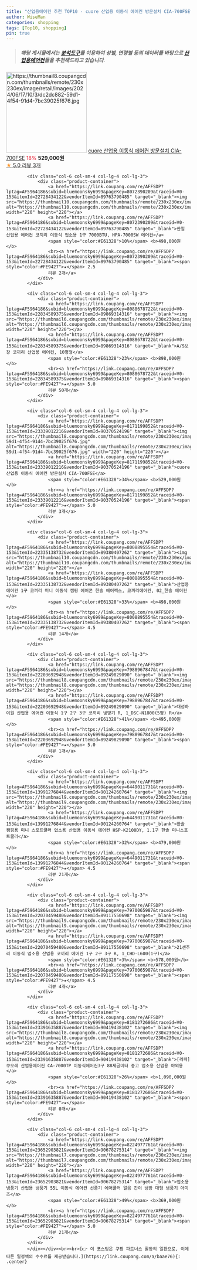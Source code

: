 ```yaml
---
title: "산업용에어컨 추천 TOP10 - cuore 산업용 이동식 에어컨 방문설치 CIA-700FSE"
author: WiseMan
categories: shopping
tags: [Top10, shopping]
pin: true
---
```


> ##### 해당 게시물에서는 [**분석도구**](https://itemscout.io/)를 이용하여 **성별**, **연령별** 등의 데이터를 바탕으로 [**산업용에어컨**](https://link.coupang.com/a/baae76)들을 추천해드리고 있습니다.
<div class="container"><div class="row">
            <div class="col-6 col-sm-4 col-lg-4 col-lg-3">
                <div class="product-container">
                    <a href="https://link.coupang.com/re/AFFSDP?lptag=AF5964186&subid=bluemoonsky6999&pageKey=8171199852&traceid=V0-153&itemId=23339012216&vendorItemId=90370524196" target="_blank"><img src="https://thumbnail8.coupangcdn.com/thumbnails/remote/230x230ex/image/retail/images/2024/06/17/10/3/dc2dc882-59d1-4f54-91d4-7bc39025f676.jpg" alt="https://thumbnail8.coupangcdn.com/thumbnails/remote/230x230ex/image/retail/images/2024/06/17/10/3/dc2dc882-59d1-4f54-91d4-7bc39025f676.jpg" width="220" height="220"></a>
                    <a href="https://link.coupang.com/re/AFFSDP?lptag=AF5964186&subid=bluemoonsky6999&pageKey=8171199852&traceid=V0-153&itemId=23339012216&vendorItemId=90370524196" target="_blank">cuore 산업용 이동식 에어컨 방문설치 CIA-700FSE</a>
                    <span style="color:#E61328">18%</span> <b>529,000원</b>
                    <br><a href="https://link.coupang.com/re/AFFSDP?lptag=AF5964186&subid=bluemoonsky6999&pageKey=8171199852&traceid=V0-153&itemId=23339012216&vendorItemId=90370524196" target="_blank"><span style="color:#FE9427">★</span> 5.0
                    리뷰 3개</a>
                </div>
            </div>
            
            <div class="col-6 col-sm-4 col-lg-4 col-lg-3">
                <div class="product-container">
                    <a href="https://link.coupang.com/re/AFFSDP?lptag=AF5964186&subid=bluemoonsky6999&pageKey=8072390209&traceid=V0-153&itemId=22728434122&vendorItemId=89763790485" target="_blank"><img src="https://thumbnail10.coupangcdn.com/thumbnails/remote/230x230ex/image/vendor_inventory/1742/94061bb044f8fbf147086b7f32f3093192bb094fd68026904ced4cc153f5.jpg" alt="https://thumbnail10.coupangcdn.com/thumbnails/remote/230x230ex/image/vendor_inventory/1742/94061bb044f8fbf147086b7f32f3093192bb094fd68026904ced4cc153f5.jpg" width="220" height="220"></a>
                    <a href="https://link.coupang.com/re/AFFSDP?lptag=AF5964186&subid=bluemoonsky6999&pageKey=8072390209&traceid=V0-153&itemId=22728434122&vendorItemId=89763790485" target="_blank">한일 산업용 에어컨 코끼리 이동식 업소용 1구 7000BTU, HPA-7000SW 에어컨</a>
                    <span style="color:#E61328">10%</span> <b>498,000원</b>
                    <br><a href="https://link.coupang.com/re/AFFSDP?lptag=AF5964186&subid=bluemoonsky6999&pageKey=8072390209&traceid=V0-153&itemId=22728434122&vendorItemId=89763790485" target="_blank"><span style="color:#FE9427">★</span> 2.5
                    리뷰 2개</a>
                </div>
            </div>
            
            <div class="col-6 col-sm-4 col-lg-4 col-lg-3">
                <div class="product-container">
                    <a href="https://link.coupang.com/re/AFFSDP?lptag=AF5964186&subid=bluemoonsky6999&pageKey=8088678722&traceid=V0-153&itemId=22834589375&vendorItemId=89869314316" target="_blank"><img src="https://thumbnail6.coupangcdn.com/thumbnails/remote/230x230ex/image/vendor_inventory/2615/52c9bb22da353038d75a65b689ca891383986b0fce19f8838eca92f4d434.png" alt="https://thumbnail6.coupangcdn.com/thumbnails/remote/230x230ex/image/vendor_inventory/2615/52c9bb22da353038d75a65b689ca891383986b0fce19f8838eca92f4d434.png" width="220" height="220"></a>
                    <a href="https://link.coupang.com/re/AFFSDP?lptag=AF5964186&subid=bluemoonsky6999&pageKey=8088678722&traceid=V0-153&itemId=22834589375&vendorItemId=89869314316" target="_blank">A/S보장 코끼리 산업용 에어컨, 10평형</a>
                    <span style="color:#E61328">23%</span> <b>898,000원</b>
                    <br><a href="https://link.coupang.com/re/AFFSDP?lptag=AF5964186&subid=bluemoonsky6999&pageKey=8088678722&traceid=V0-153&itemId=22834589375&vendorItemId=89869314316" target="_blank"><span style="color:#FE9427">★</span> 5.0
                    리뷰 50개</a>
                </div>
            </div>
            
            <div class="col-6 col-sm-4 col-lg-4 col-lg-3">
                <div class="product-container">
                    <a href="https://link.coupang.com/re/AFFSDP?lptag=AF5964186&subid=bluemoonsky6999&pageKey=8171199852&traceid=V0-153&itemId=23339012216&vendorItemId=90370524196" target="_blank"><img src="https://thumbnail8.coupangcdn.com/thumbnails/remote/230x230ex/image/retail/images/2024/06/17/10/3/dc2dc882-59d1-4f54-91d4-7bc39025f676.jpg" alt="https://thumbnail8.coupangcdn.com/thumbnails/remote/230x230ex/image/retail/images/2024/06/17/10/3/dc2dc882-59d1-4f54-91d4-7bc39025f676.jpg" width="220" height="220"></a>
                    <a href="https://link.coupang.com/re/AFFSDP?lptag=AF5964186&subid=bluemoonsky6999&pageKey=8171199852&traceid=V0-153&itemId=23339012216&vendorItemId=90370524196" target="_blank">cuore 산업용 이동식 에어컨 방문설치 CIA-700FSE</a>
                    <span style="color:#E61328">34%</span> <b>529,000원</b>
                    <br><a href="https://link.coupang.com/re/AFFSDP?lptag=AF5964186&subid=bluemoonsky6999&pageKey=8171199852&traceid=V0-153&itemId=23339012216&vendorItemId=90370524196" target="_blank"><span style="color:#FE9427">★</span> 5.0
                    리뷰 3개</a>
                </div>
            </div>
            
            <div class="col-6 col-sm-4 col-lg-4 col-lg-3">
                <div class="product-container">
                    <a href="https://link.coupang.com/re/AFFSDP?lptag=AF5964186&subid=bluemoonsky6999&pageKey=8008895554&traceid=V0-153&itemId=22335138732&vendorItemId=89380407262" target="_blank"><img src="https://thumbnail10.coupangcdn.com/thumbnails/remote/230x230ex/image/vendor_inventory/d458/d61a059980167da838024ac11df563fddc467dc745bca873065c5f018836.jpg" alt="https://thumbnail10.coupangcdn.com/thumbnails/remote/230x230ex/image/vendor_inventory/d458/d61a059980167da838024ac11df563fddc467dc745bca873065c5f018836.jpg" width="220" height="220"></a>
                    <a href="https://link.coupang.com/re/AFFSDP?lptag=AF5964186&subid=bluemoonsky6999&pageKey=8008895554&traceid=V0-153&itemId=22335138732&vendorItemId=89380407262" target="_blank">산업용 에어컨 1구 코끼리 미니 이동식 캠핑 에어콘 한솔 에어렉스, 코끼리에어컨, 02_한솔 에어컨</a>
                    <span style="color:#E61328">33%</span> <b>498,000원</b>
                    <br><a href="https://link.coupang.com/re/AFFSDP?lptag=AF5964186&subid=bluemoonsky6999&pageKey=8008895554&traceid=V0-153&itemId=22335138732&vendorItemId=89380407262" target="_blank"><span style="color:#FE9427">★</span> 4.5
                    리뷰 14개</a>
                </div>
            </div>
            
            <div class="col-6 col-sm-4 col-lg-4 col-lg-3">
                <div class="product-container">
                    <a href="https://link.coupang.com/re/AFFSDP?lptag=AF5964186&subid=bluemoonsky6999&pageKey=7988967847&traceid=V0-153&itemId=22203692948&vendorItemId=89249829090" target="_blank"><img src="https://thumbnail8.coupangcdn.com/thumbnails/remote/230x230ex/image/vendor_inventory/2887/41b0dc9d3c2e9ccb72e7df97749a60f1950ade7856ec4d985bdb2ba75bdc.jpg" alt="https://thumbnail8.coupangcdn.com/thumbnails/remote/230x230ex/image/vendor_inventory/2887/41b0dc9d3c2e9ccb72e7df97749a60f1950ade7856ec4d985bdb2ba75bdc.jpg" width="220" height="220"></a>
                    <a href="https://link.coupang.com/re/AFFSDP?lptag=AF5964186&subid=bluemoonsky6999&pageKey=7988967847&traceid=V0-153&itemId=22203692948&vendorItemId=89249829090" target="_blank">대성하이원 산업용 에어컨 이동식 1구 2구 3구 코끼리 냉방기 R, 1_DSC-N1800(5평) R</a>
                    <span style="color:#E61328">41%</span> <b>495,000원</b>
                    <br><a href="https://link.coupang.com/re/AFFSDP?lptag=AF5964186&subid=bluemoonsky6999&pageKey=7988967847&traceid=V0-153&itemId=22203692948&vendorItemId=89249829090" target="_blank"><span style="color:#FE9427">★</span> 5.0
                    리뷰 1개</a>
                </div>
            </div>
            
            <div class="col-6 col-sm-4 col-lg-4 col-lg-3">
                <div class="product-container">
                    <a href="https://link.coupang.com/re/AFFSDP?lptag=AF5964186&subid=bluemoonsky6999&pageKey=6449011731&traceid=V0-153&itemId=13991276844&vendorItemId=90124260764" target="_blank"><img src="https://thumbnail9.coupangcdn.com/thumbnails/remote/230x230ex/image/vendor_inventory/3142/0acdc68f8150201c733c9e86a62ef24a3dea06eef2231ae8953f3df4dfeb.jpg" alt="https://thumbnail9.coupangcdn.com/thumbnails/remote/230x230ex/image/vendor_inventory/3142/0acdc68f8150201c733c9e86a62ef24a3dea06eef2231ae8953f3df4dfeb.jpg" width="220" height="220"></a>
                    <a href="https://link.coupang.com/re/AFFSDP?lptag=AF5964186&subid=bluemoonsky6999&pageKey=6449011731&traceid=V0-153&itemId=13991276844&vendorItemId=90124260764" target="_blank">한솔 캠핑용 미니 스포트쿨러 업소용 산업용 이동식 에어컨 HSP-K2100DY, 1.1구 한솔 미니스포트쿨러</a>
                    <span style="color:#E61328">32%</span> <b>479,000원</b>
                    <br><a href="https://link.coupang.com/re/AFFSDP?lptag=AF5964186&subid=bluemoonsky6999&pageKey=6449011731&traceid=V0-153&itemId=13991276844&vendorItemId=90124260764" target="_blank"><span style="color:#FE9427">★</span> 4.5
                    리뷰 21개</a>
                </div>
            </div>
            
            <div class="col-6 col-sm-4 col-lg-4 col-lg-3">
                <div class="product-container">
                    <a href="https://link.coupang.com/re/AFFSDP?lptag=AF5964186&subid=bluemoonsky6999&pageKey=7970065987&traceid=V0-153&itemId=22070459480&vendorItemId=89117550698" target="_blank"><img src="https://thumbnail9.coupangcdn.com/thumbnails/remote/230x230ex/image/vendor_inventory/6a5b/a95d47ea394e23ee10f028840a511f61044467ca2512def5a42ab7aae22b.jpg" alt="https://thumbnail9.coupangcdn.com/thumbnails/remote/230x230ex/image/vendor_inventory/6a5b/a95d47ea394e23ee10f028840a511f61044467ca2512def5a42ab7aae22b.jpg" width="220" height="220"></a>
                    <a href="https://link.coupang.com/re/AFFSDP?lptag=AF5964186&subid=bluemoonsky6999&pageKey=7970065987&traceid=V0-153&itemId=22070459480&vendorItemId=89117550698" target="_blank">21센추리 이동식 업소용 산업용 코끼리 에어컨 1구 2구 3구 R, 1_CHD-L600(1구)</a>
                    <span style="color:#E61328">3%</span> <b>578,000원</b>
                    <br><a href="https://link.coupang.com/re/AFFSDP?lptag=AF5964186&subid=bluemoonsky6999&pageKey=7970065987&traceid=V0-153&itemId=22070459480&vendorItemId=89117550698" target="_blank"><span style="color:#FE9427">★</span> 4.5
                    리뷰 4개</a>
                </div>
            </div>
            
            <div class="col-6 col-sm-4 col-lg-4 col-lg-3">
                <div class="product-container">
                    <a href="https://link.coupang.com/re/AFFSDP?lptag=AF5964186&subid=bluemoonsky6999&pageKey=8181272686&traceid=V0-153&itemId=23391635887&vendorItemId=90419438102" target="_blank"><img src="https://thumbnail8.coupangcdn.com/thumbnails/remote/230x230ex/image/vendor_inventory/65b7/02640a50adadd40f3939fa238205d5918c18cde12f95518eab63106feec6.jpg" alt="https://thumbnail8.coupangcdn.com/thumbnails/remote/230x230ex/image/vendor_inventory/65b7/02640a50adadd40f3939fa238205d5918c18cde12f95518eab63106feec6.jpg" width="220" height="220"></a>
                    <a href="https://link.coupang.com/re/AFFSDP?lptag=AF5964186&subid=bluemoonsky6999&pageKey=8181272686&traceid=V0-153&itemId=23391635887&vendorItemId=90419438102" target="_blank">[리퍼] 쿠오레 산업용에어컨 CA-7000TP 이동식에어컨3구 88제곱미터 중고 업소용 산업용 야외용</a>
                    <span style="color:#E61328">26%</span> <b>1,090,000원</b>
                    <br><a href="https://link.coupang.com/re/AFFSDP?lptag=AF5964186&subid=bluemoonsky6999&pageKey=8181272686&traceid=V0-153&itemId=23391635887&vendorItemId=90419438102" target="_blank"><span style="color:#FE9427">★</span> 
                    리뷰 0개</a>
                </div>
            </div>
            
            <div class="col-6 col-sm-4 col-lg-4 col-lg-3">
                <div class="product-container">
                    <a href="https://link.coupang.com/re/AFFSDP?lptag=AF5964186&subid=bluemoonsky6999&pageKey=8224977761&traceid=V0-153&itemId=23652903821&vendorItemId=90678275314" target="_blank"><img src="https://thumbnail7.coupangcdn.com/thumbnails/remote/230x230ex/image/vendor_inventory/080e/be7c6b602891eb2bef9bd3b9d37da56fe1ce265618886875e103c89959d4.JPG" alt="https://thumbnail7.coupangcdn.com/thumbnails/remote/230x230ex/image/vendor_inventory/080e/be7c6b602891eb2bef9bd3b9d37da56fe1ce265618886875e103c89959d4.JPG" width="220" height="220"></a>
                    <a href="https://link.coupang.com/re/AFFSDP?lptag=AF5964186&subid=bluemoonsky6999&pageKey=8224977761&traceid=V0-153&itemId=23652903821&vendorItemId=90678275314" target="_blank">업소용 냉풍기 산업용 냉풍기 55L 이동식 에어컨 선풍기 에어쿨러 얼음 간이 냉방 대형 냉풍기 아미즈</a>
                    <span style="color:#E61328">49%</span> <b>369,000원</b>
                    <br><a href="https://link.coupang.com/re/AFFSDP?lptag=AF5964186&subid=bluemoonsky6999&pageKey=8224977761&traceid=V0-153&itemId=23652903821&vendorItemId=90678275314" target="_blank"><span style="color:#FE9427">★</span> 5.0
                    리뷰 21개</a>
                </div>
            </div>
            </div></div><br><br>[👉 이 포스팅은 쿠팡 파트너스 활동의 일환으로, 이에 따른 일정액의 수수료를 제공받습니다.](https://link.coupang.com/a/baae76){: .center}